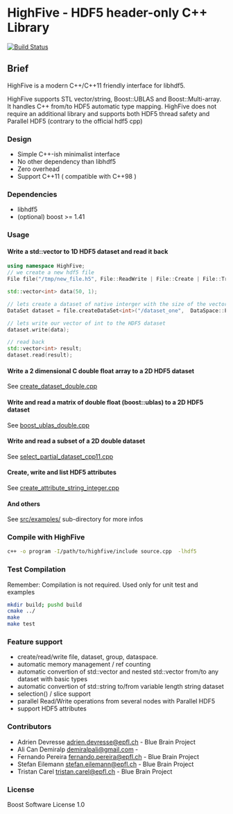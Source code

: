 # HighFive - HDF5 header-only C++ Library

[![Build Status](https://travis-ci.org/BlueBrain/HighFive.svg?branch=master)](https://travis-ci.org/BlueBrain/HighFive) 


## Brief

HighFive is a modern C++/C++11 friendly interface for libhdf5. 

HighFive supports STL vector/string, Boost::UBLAS and Boost::Multi-array. It handles C++ from/to HDF5 automatic type mapping. 
HighFive does not require an additional library and supports both HDF5 thread safety and Parallel HDF5 (contrary to the official hdf5 cpp)


### Design
- Simple C++-ish minimalist interface
- No other dependency than libhdf5  
- Zero overhead
- Support C++11 ( compatible with C++98 )


### Dependencies
- libhdf5
- (optional) boost >= 1.41 


### Usage

#### Write a std::vector<int> to 1D HDF5 dataset and read it back

```c++
using namespace HighFive;
// we create a new hdf5 file
File file("/tmp/new_file.h5", File::ReadWrite | File::Create | File::Truncate);

std::vector<int> data(50, 1);

// lets create a dataset of native interger with the size of the vector 'data'
DataSet dataset = file.createDataSet<int>("/dataset_one",  DataSpace::From(data));

// lets write our vector of int to the HDF5 dataset
dataset.write(data);

// read back
std::vector<int> result;
dataset.read(result);
```

#### Write a 2 dimensional C double float array to a 2D HDF5 dataset

See [create_dataset_double.cpp](src/examples/create_dataset_double.cpp)

#### Write and read a matrix of double float (boost::ublas) to a 2D HDF5 dataset

See [boost_ublas_double.cpp](src/examples/boost_ublas_double.cpp)

#### Write and read a subset of a 2D double dataset 

See [select_partial_dataset_cpp11.cpp](src/examples/select_partial_dataset_cpp11.cpp)

#### Create, write and list HDF5 attributes

See [create_attribute_string_integer.cpp](src/examples/create_attribute_string_integer.cpp)

#### And others

See [src/examples/](src/examples/)  sub-directory for more infos

### Compile with HighFive

```bash
c++ -o program -I/path/to/highfive/include source.cpp  -lhdf5
```


### Test Compilation
Remember: Compilation is not required. Used only for unit test and examples

```bash
mkdir build; pushd build   
cmake ../   
make   
make test   
```

### Feature support

- create/read/write file,  dataset, group, dataspace.
- automatic memory management / ref counting
- automatic convertion of  std::vector and nested std::vector from/to any dataset with basic types
- automatic convertion of std::string to/from variable length string dataset
- selection() / slice support
- parallel Read/Write operations from several nodes with Parallel HDF5
- support HDF5 attributes


### Contributors
- Adrien Devresse <adrien.devresse@epfl.ch> - Blue Brain Project
- Ali Can Demiralp <demiralpali@gmail.com> - 
- Fernando Pereira <fernando.pereira@epfl.ch> - Blue Brain Project
- Stefan Eilemann <stefan.eilemann@epfl.ch> - Blue Brain Project
- Tristan Carel <tristan.carel@epfl.ch> - Blue Brain Project

### License
Boost Software License 1.0 




